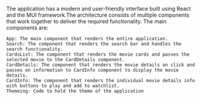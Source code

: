 The application has a modern and user-friendly interface built using React and the MUI framework.The architecture consists of multiple components that work together to deliver the required functionality. The main components are:

    App: The main component that renders the entire application.
    Search: The component that renders the search bar and handles the search functionality.
    CardsList: The component that renders the movie cards and passes the selected movie to the CardDetails component.
    CardDetails: The component that renders the movie details on click and passes on information to CardInfo component to display the movie details.
    CardInfo: The component that renders the individual movie details info with buttons to play and add to watchlist.
    Themeing: Code to hold the theme of the application 
